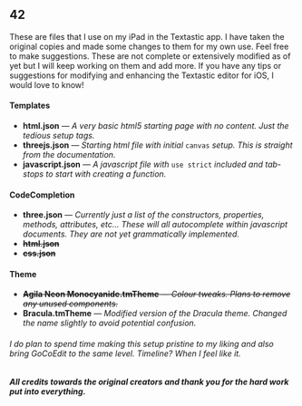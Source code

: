 ## 42

These are files that I use on my iPad in the Textastic app. I have taken the original copies and made some changes to them for my own use. Feel free to make suggestions. These are not complete or extensively modified as of yet but I will keep working on them and add more. If you have any tips or suggestions for modifying and enhancing the Textastic editor for iOS, I would love to know!

#### Templates
- **html.json** — _A very basic html5 starting page with no content. Just the tedious setup tags._
- **threejs.json** — _Starting html file with initial_ `canvas` _setup. This is straight from the documentation._
- **javascript.json** — _A javascript file with_ `use strict` _included and tab-stops to start with creating a function._
    
#### CodeCompletion
- **three.json** — _Currently just a list of the constructors, properties, methods, attributes, etc... These will all autocomplete within javascript documents. They are not yet grammatically implemented._
- ~~**html.json**~~
- ~~**css.json**~~
    
#### Theme
- ~~**Agila Neon Monocyanide.tmTheme** — _Colour tweaks. Plans to remove any unused components._~~
- **Bracula.tmTheme** — _Modified version of the Dracula theme. Changed the name slightly to avoid potential confusion._

###### I do plan to spend time making this setup pristine to my liking and also bring GoCoEdit to the same level. Timeline? When I feel like it.
    
##### All credits towards the original creators and thank you for the hard work put into everything.   
